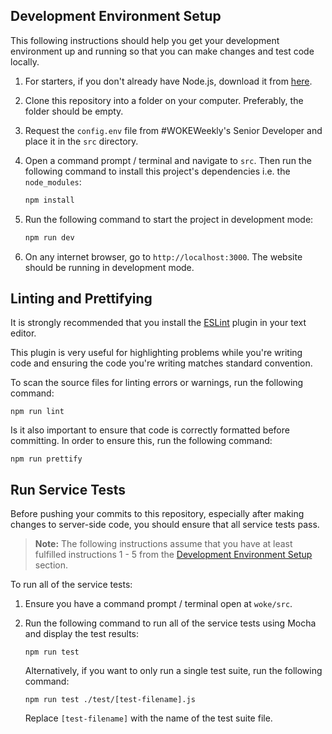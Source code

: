 ## Development Environment Setup

This following instructions should help you get your development environment up and running so that you can make changes and test code locally.

1. For starters, if you don't already have Node.js, download it from [here](https://nodejs.org/en/download/).

2. Clone this repository into a folder on your computer. Preferably, the folder should be empty.

3. Request the `config.env` file from #WOKEWeekly's Senior Developer and place it in the `src` directory.

4. Open a command prompt / terminal and navigate to `src`. Then run the following command to install this project's dependencies i.e. the `node_modules`:
   ```sh
   npm install
   ```

5. Run the following command to start the project in development mode:
   ```sh
   npm run dev
   ```

6. On any internet browser, go to `http://localhost:3000`. The website should be running in development mode.

## Linting and Prettifying

It is strongly recommended that you install the [ESLint](https://eslint.org/) plugin in your text editor.

This plugin is very useful for highlighting problems while you're writing code and ensuring the code you're writing matches standard convention.

To scan the source files for linting errors or warnings, run the following command:
```
npm run lint
```

Is it also important to ensure that code is correctly formatted before committing. In order to ensure this, run the following command:
```
npm run prettify
```


## Run Service Tests

Before pushing your commits to this repository, especially after making changes to server-side code, you should ensure that all service tests pass. 

>**Note:** The following instructions assume that you have at least fulfilled instructions 1 - 5 from the [Development Environment Setup](#development-environment-setup) section.

To run all of the service tests:

1. Ensure you have a command prompt / terminal open at `woke/src`.

2. Run the following command to run all of the service tests using Mocha and display the test results:
   ```
   npm run test
   ```

   Alternatively, if you want to only run a single test suite, run the following command:
   
   ```
   npm run test ./test/[test-filename].js
   ```
   Replace  `[test-filename]` with the name of the test suite file.